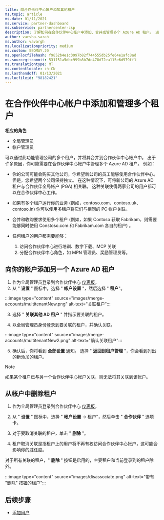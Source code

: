 ```yaml
---
title: 向合作伙伴中心帐户添加其他租户
ms.topic: article
ms.date: 01/11/2021
ms.service: partner-dashboard
ms.subservice: partnercenter-csp
description: 了解如何在合作伙伴中心帐户中添加、合并或管理多个 Azure AD 租户。 进一步了解你可能想要执行的一些原因。
author: varsha-sarah
ms.author: vavargh
ms.localizationpriority: medium
ms.custom: SEOMAY.20
ms.openlocfilehash: f9852b4e1c3997b82f744555db25fe64e1afc8ad
ms.sourcegitcommit: 531151a5dbc999b8b7de478d72ea115e6d579ff1
ms.translationtype: MT
ms.contentlocale: zh-CN
ms.lasthandoff: 01/13/2021
ms.locfileid: "98182421"
---
```

# <a name="add-and-manage-multiple-tenants-in-your-partner-center-account"></a>在合作伙伴中心帐户中添加和管理多个租户


**相应的角色**

- 全局管理员
- 帐户管理员

可以通过此功能管理公司的多个租户，并将其合并到合作伙伴中心帐户中。 出于许多原因，你可能需要在合作伙伴中心帐户中管理多个 Azure AD 租户。 例如：

- 你的公司可能会购买其他公司，你希望新公司的员工能够使用合作伙伴中心。 但是，您希望两个公司保持独立。 在这种情况下，可将新公司的 Azure AD 租户与合作伙伴全局帐户 (PGA) 相关联。 这种关联使得两家公司的用户都可以在合作伙伴中心工作。

- 如果有多个租户运行你的业务 (例如，contoso.com、contoso.uk、contoso.in) 你可以使用多租户将它们与相同的 PC 帐户关联。

- 合并和收购要求使用多个租户 (例如，如果 Contoso 获取 Fabrikam，则需要能够同时使用 Constoso.com 和 Fabrikam.com 各自的租户) 。

- 任何租户的用户都需要能够：
    1.  访问合作伙伴中心进行培训、数字下载、MCP 关联
    2.  分配合作伙伴中心角色，如 MPN 管理员、奖励管理员等。


## <a name="add-another-azure-ad-tenant-to-your-account"></a>向你的帐户添加另一个 Azure AD 租户

1. 作为全局管理员登录到合作伙伴中心 [仪表板](https://partner.microsoft.com/dashboard)。
1. 从 " **设置** " 图标中，选择 " **帐户设置** "，然后选择 " **租户**"。
 
:::image type="content" source="images/merge-accounts/multitenantNew.png" alt-text="关联租户"::: 

3. 选择 " **关联其他 AD 租户** " 并指示要关联的租户。

1. 以全局管理员身份登录到要关联的租户，并确认关联。 

:::image type="content" source="images/merge-accounts/multitenantNew2.png" alt-text="确认关联租户"::: 

5. 确认后，你将看到 **全部设置** 通知。  选择 " **返回到租户管理** "，你会看到列出的新添加的租户。 
 

>[!NOTE]
>如果某个租户已与另一个合作伙伴中心帐户关联，则无法将其关联到该帐户。


## <a name="remove-a-tenant-from-your-account"></a>从帐户中删除租户
 
1. 作为全局管理员登录到合作伙伴中心 [仪表板](https://partner.microsoft.com/dashboard)。

1. 从 " **设置** " 图标中，选择 " **帐户设置** -> 租户"，然后单击 " **合作伙伴** " 选项卡。
 
3. 对于要取消关联的租户，单击 " **删除** "。

4. 租户取消关联是指租户上的用户将不再有权访问合作伙伴中心帐户，这可能会影响你的胜任度。 

对于所有关联的租户，" **删除** " 按钮是启用的，主要租户和当前登录到的租户除外。

:::image type="content" source="images/disassociate.png" alt-text="带有 &quot;删除&quot; 按钮的租户":::
 

## <a name="next-steps"></a>后续步骤

- [添加用户](create-user-accounts-and-set-permissions.md)






